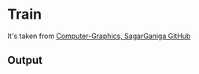 # Train

It's taken from [Computer-Graphics, SagarGaniga GitHub](https://github.com/SagarGaniga/computer-graphics)

## Output

